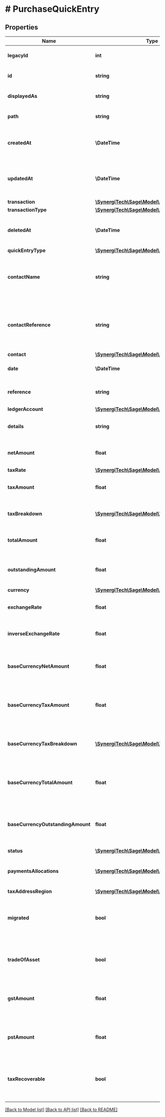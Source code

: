 # # PurchaseQuickEntry

## Properties

Name | Type | Description | Notes
------------ | ------------- | ------------- | -------------
**legacyId** | **int** | The legacy ID for the item | [optional]
**id** | **string** | The unique identifier for the item | [optional]
**displayedAs** | **string** | The name of the resource | [optional]
**path** | **string** | The API path for the resource | [optional]
**createdAt** | **\DateTime** | The datetime when the item was created | [optional]
**updatedAt** | **\DateTime** | The datetime when the item was last updated | [optional]
**transaction** | [**\SynergiTech\Sage\Model\Base**](Base.md) |  | [optional]
**transactionType** | [**\SynergiTech\Sage\Model\Base**](Base.md) |  | [optional]
**deletedAt** | **\DateTime** | The datetime when the item was deleted | [optional]
**quickEntryType** | [**\SynergiTech\Sage\Model\Base**](Base.md) |  | [optional]
**contactName** | **string** | The name of the contact when the quick entry was created | [optional]
**contactReference** | **string** | The reference of the contact when the quick entry was created | [optional]
**contact** | [**\SynergiTech\Sage\Model\Base**](Base.md) |  | [optional]
**date** | **\DateTime** | The date of the quick entry | [optional]
**reference** | **string** | The reference for the quick entry | [optional]
**ledgerAccount** | [**\SynergiTech\Sage\Model\Base**](Base.md) |  | [optional]
**details** | **string** | A description of the quick entry | [optional]
**netAmount** | **float** | The net amount of the quick entry | [optional]
**taxRate** | [**\SynergiTech\Sage\Model\Base**](Base.md) |  | [optional]
**taxAmount** | **float** | The tax amount of the quick entry | [optional]
**taxBreakdown** | [**\SynergiTech\Sage\Model\TaxBreakdown[]**](TaxBreakdown.md) | The tax breakdown for the quick entry | [optional]
**totalAmount** | **float** | The total amount of the quick entry | [optional]
**outstandingAmount** | **float** | The outstanding amount of the quick entry | [optional]
**currency** | [**\SynergiTech\Sage\Model\Base**](Base.md) |  | [optional]
**exchangeRate** | **float** | The exchange rate for the quick entry | [optional]
**inverseExchangeRate** | **float** | The inverse exchange rate for the quick entry | [optional]
**baseCurrencyNetAmount** | **float** | The net amount of the quick entry in base currency | [optional]
**baseCurrencyTaxAmount** | **float** | The tax amount of the quick entry in base currency | [optional]
**baseCurrencyTaxBreakdown** | [**\SynergiTech\Sage\Model\TaxBreakdown[]**](TaxBreakdown.md) | The tax breakdown for the quick entry in base currency | [optional]
**baseCurrencyTotalAmount** | **float** | The total amount of the quick entry in base currency | [optional]
**baseCurrencyOutstandingAmount** | **float** | The outstanding amount of the quick entry in base currency | [optional]
**status** | [**\SynergiTech\Sage\Model\Base**](Base.md) |  | [optional]
**paymentsAllocations** | [**\SynergiTech\Sage\Model\PaymentAllocation[]**](PaymentAllocation.md) | The associated payments and allocations | [optional]
**taxAddressRegion** | [**\SynergiTech\Sage\Model\Base**](Base.md) |  | [optional]
**migrated** | **bool** | Indicates if the quick entry was migrated from another system. | [optional]
**tradeOfAsset** | **bool** | Whether the quick entry is marked as trade of asset. | [optional]
**gstAmount** | **float** | The gst or hst tax amount for the purchase quick entry | [optional]
**pstAmount** | **float** | The pst or qst tax amount for the purchase quick entry | [optional]
**taxRecoverable** | **bool** | Indicates if the purchase quick entry is tax recoverable or not | [optional]

[[Back to Model list]](../../README.md#models) [[Back to API list]](../../README.md#endpoints) [[Back to README]](../../README.md)

